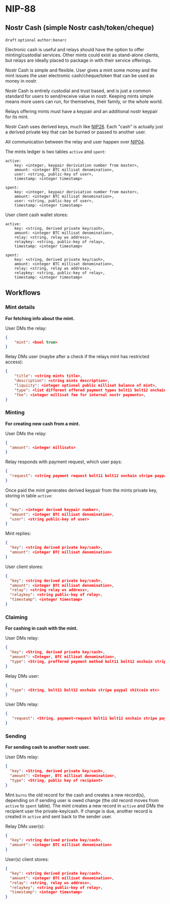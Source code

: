 NIP-88
======

Nostr Cash (simple Nostr cash/token/cheque)
-----------------------------------

`draft` `optional` `author:benarc`

Electronic cash is useful and relays should have the option to offer minting/custodial services. Other mints could exist as stand-alone clients, but relays are ideally placed to package in with their service offerings.

Nostr Cash is simple and flexible. User gives a mint some money and the mint issues the user electromic cash/cheque/token that can be used as money in nostr.

Nostr Cash is entirely custodial and trust based, and is just a common standard for users to send/receive value in nostr. Keeping mints simple means more users can run, for themselves, their family, or the whole world.

Relays offering mints must have a keypair and an additional nostr keypair for its mint.

Nostr Cash uses derived keys, much like [NIP26](https://github.com/nostr-protocol/nips/blob/master/26.md). Each "cash" is actually just a derived private key that can be burned or passed to another user.

All communication between the relay and user happen over [NIP04](https://github.com/nostr-protocol/nips/blob/master/04.md).

The mints ledger is two tables `active` and `spent`:

```
active:
    key: <integer, keypair deriviation number from master>, 
    amount: <integer BTC millisat denomination>, 
    user: <string, public-key of user>,
    timestamp: <integer timestamp>

spent:
    key: <integer, keypair deriviation number from master>, 
    amount: <integer BTC millisat denomination>, 
    user: <string, public-key of user>,
    timestamp: <integer timestamp>
```

User client cash wallet stores:

```
active:
    key: <string, derived private key/cash>, 
    amount: <integer BTC millisat denomination>, 
    relay: <string, relay ws address>,
    relaykey: <string, public-key of relay>,
    timestamp: <integer timestamp>

spent:
    key: <string, derived private key/cash>, 
    amount: <integer BTC millisat denomination>, 
    relay: <string, relay ws address>,
    relaykey: <string, public-key of relay>,
    timestamp: <integer timestamp> 
```

## Workflows

### Mint details 

**For fetching info about the mint.**

User DMs the relay:

```json
{
    "mint": <bool true>
}
```

Relay DMs user (maybe after a check if the relays mint has restricted access):

```json
{
    "title": <string mints title>,
    "description": <string mints description>,
    "liquiity": <integer optional public millisat balance of mint>,
    "type": <list different offered payment types bolt11 bolt12 onchain stripe paypal shitcoin etc>,
    "fee": <integer millisat fee for internal nostr payments>,
}
```

### Minting

**For creating new cash from a mint.**

User DMs the relay:

```json
{
  "amount": <integer millisats>
}
```

Relay responds with payment request, which user pays:
    
```json
{
  "request": <string payment request bolt11 bolt12 onchain stripe paypal shitcoin etc>
}
```

Once paid the mint generates derived keypair from the mints private key, storing in table `active`:

```json
{
  "key": <integer derived keypair number>,
  "amount": <integer BTC millisat denomination>, 
  "user": <string public-key of user>
}
```

Mint replies:

```json
{
  "key": <string derived private key/cash>,
  "amount": <integer BTC millisat denomination>
}
```

User client stores:

```json
{
  "key": <string derived private key/cash>,
  "amount": <integer BTC millisat denomination>,
  "relay": <string relay ws address>,
  "relaykey": <string public-key of relay>,
  "timestamp": <integer timestamp>
}
```

### Claiming

**For cashing in cash with the mint.**

User DMs relay:

```json
{
  "key": <String, derived private key/cash>,
  "amount": <Integer, BTC millisat denomination>,
  "type": <String, preffered payment method bolt11 bolt12 onchain stripe paypal shitcoin etc>
}
```

Relay DMs user:

```json
{
  "type": <String, bolt11 bolt12 onchain stripe paypal shitcoin etc>
}
```

User DMs relay:

```json
{
   "request": <String, payment-request bolt11 bolt12 onchain stripe paypal shitcoin etc>,
}
```

### Sending

**For sending cash to another nostr user.**

User DMs relay:

```json
{
  "key": <String, derived private key/cash>,
  "amount": <Integer, BTC millisat denomination>,
  "type": <String, public key of recipient>
}
```

Mint `burns` the old record for the cash and creates a new record(s), depending on if sending user is owed change (the old record moves from `active` to `spent` table). The mint creates a new record in `active` and DMs the recipient user the private-key/cash. If change is due, another record is created in `active` and sent back to the sender user.

Relay DMs user(s):

```json
{
  "key": <string derived private key/cash>,
  "amount": <integer BTC millisat denomination>
}
```

User(s) client stores:

```json
{
  "key": <string derived private key/cash>,
  "amount": <integer BTC millisat denomination>,
  "relay": <string, relay ws address>,
  "relaykey": <string public-key of relay>,
  "timestamp": <integer timestamp>
}
```
